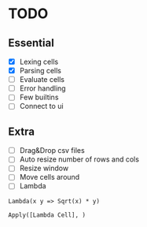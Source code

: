# TODO

## Essential

- [x] Lexing cells
- [x] Parsing cells
- [ ] Evaluate cells
- [ ] Error handling
- [ ] Few builtins
- [ ] Connect to ui

## Extra
- [ ] Drag&Drop csv files
- [ ] Auto resize number of rows and cols 
- [ ] Resize window
- [ ] Move cells around
- [ ] Lambda 

```
Lambda(x y => Sqrt(x) * y) 

Apply([Lambda Cell], )
```

